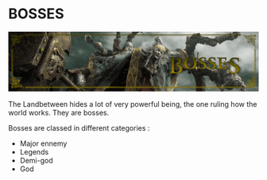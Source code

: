 # BOSSES

<img src="../assets/_banners/banner_bosses.png">

The Landbetween hides a lot of very powerful being, the one ruling how the world works. They are bosses.

Bosses are classed in different categories :
- Major ennemy
- Legends
- Demi-god
- God

